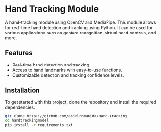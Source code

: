 # Hand Tracking Module

A hand-tracking module using OpenCV and MediaPipe. This module allows for real-time hand detection and tracking using Python. It can be used for various applications such as gesture recognition, virtual hand controls, and more.

## Features

- Real-time hand detection and tracking.
- Access to hand landmarks with easy-to-use functions.
- Customizable detection and tracking confidence levels.

## Installation

To get started with this project, clone the repository and install the required dependencies.

```bash
git clone https://github.com/abdelrhmanidk/Hand-Tracking
cd handtrackingmodel
pip install -r requirements.txt
